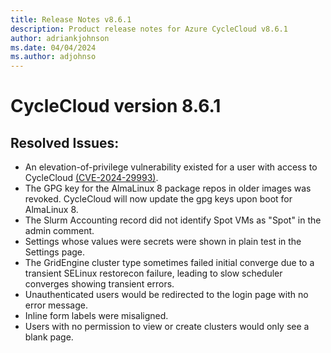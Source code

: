 ```yaml
---
title: Release Notes v8.6.1
description: Product release notes for Azure CycleCloud v8.6.1
author: adriankjohnson
ms.date: 04/04/2024
ms.author: adjohnso
---
```


# CycleCloud version 8.6.1

## Resolved Issues:

* An elevation-of-privilege vulnerability existed for a user with access to CycleCloud [(CVE-2024-29993)](https://msrc.microsoft.com/update-guide/vulnerability/CVE-2024-29993).
* The GPG key for the AlmaLinux 8 package repos in older images was revoked. CycleCloud will now update the gpg keys upon boot for AlmaLinux 8.
* The Slurm Accounting record did not identify Spot VMs as "Spot" in the admin comment.
* Settings whose values were secrets were shown in plain test in the Settings page.
* The GridEngine cluster type sometimes failed initial converge due to a transient SELinux restorecon failure, leading to slow scheduler converges showing transient errors.
* Unauthenticated users would be redirected to the login page with no error message.
* Inline form labels were misaligned.
* Users with no permission to view or create clusters would only see a blank page.
